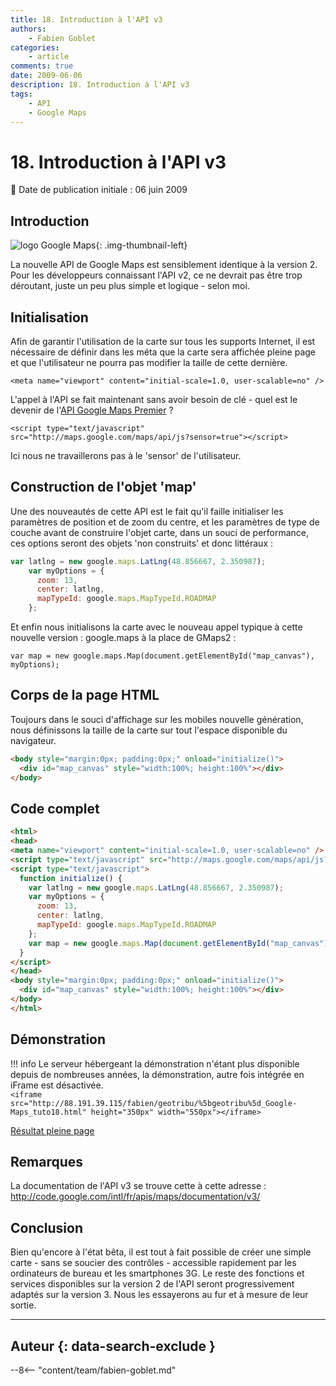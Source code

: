 ```yaml
---
title: 18. Introduction à l'API v3
authors:
    - Fabien Goblet
categories:
    - article
comments: true
date: 2009-06-06
description: 18. Introduction à l'API v3
tags:
    - API
    - Google Maps
---
```


# 18. Introduction à l'API v3

:calendar: Date de publication initiale : 06 juin 2009

## Introduction

![logo Google Maps](https://cdn.geotribu.fr/img/logos-icones/entreprises_association/google/google_maps.png "logo Google Maps"){: .img-thumbnail-left}

La nouvelle API de Google Maps est sensiblement identique à la version 2. Pour les développeurs connaissant l'API v2, ce ne devrait pas être trop déroutant, juste un peu plus simple et logique - selon moi.  

## Initialisation

Afin de garantir l'utilisation de la carte sur tous les supports Internet, il est nécessaire de définir dans les méta que la carte sera affichée pleine page et que l'utilisateur ne pourra pas modifier la taille de cette dernière.  

`<meta name="viewport" content="initial-scale=1.0, user-scalable=no" />`

L'appel à l'API se fait maintenant sans avoir besoin de clé - quel est le devenir de l'[API Google Maps Premier](http://www.google.fr/enterprise/maps/) ?  

`<script type="text/javascript" src="http://maps.google.com/maps/api/js?sensor=true"></script>`

Ici nous ne travaillerons pas à le 'sensor' de l'utilisateur.  

## Construction de l'objet 'map'

Une des nouveautés de cette API est le fait qu'il faille initialiser les paramètres de position et de zoom du centre, et les paramètres de type de couche avant de construire l'objet carte, dans un souci de performance, ces options seront des objets 'non construits' et donc littéraux :  

```javascript
var latlng = new google.maps.LatLng(48.856667, 2.350987);
    var myOptions = {
      zoom: 13,
      center: latlng,
      mapTypeId: google.maps.MapTypeId.ROADMAP
    };
```

Et enfin nous initialisons la carte avec le nouveau appel typique à cette nouvelle version : google.maps à la place de GMaps2 :  

`var map = new google.maps.Map(document.getElementById("map_canvas"), myOptions);`  

## Corps de la page HTML

Toujours dans le souci d'affichage sur les mobiles nouvelle génération, nous définissons la taille de la carte sur tout l'espace disponible du navigateur.  

```html
<body style="margin:0px; padding:0px;" onload="initialize()">
  <div id="map_canvas" style="width:100%; height:100%"></div>
</body>
```

## Code complet

```html
<html>
<head>
<meta name="viewport" content="initial-scale=1.0, user-scalable=no" />
<script type="text/javascript" src="http://maps.google.com/maps/api/js?sensor=true"></script>
<script type="text/javascript">
  function initialize() {
    var latlng = new google.maps.LatLng(48.856667, 2.350987);
    var myOptions = {
      zoom: 13,
      center: latlng,
      mapTypeId: google.maps.MapTypeId.ROADMAP
    };
    var map = new google.maps.Map(document.getElementById("map_canvas"), myOptions);
  }
</script>
</head>
<body style="margin:0px; padding:0px;" onload="initialize()">
  <div id="map_canvas" style="width:100%; height:100%"></div>
</body>
</html>
```

## Démonstration

!!! info
    Le serveur hébergeant la démonstration n'étant plus disponible depuis de nombreuses années, la démonstration, autre fois intégrée en iFrame est désactivée.  
    `<iframe src="http://88.191.39.115/fabien/geotribu/%5bgeotribu%5d_Google-Maps_tuto18.html" height="350px" width="550px"></iframe>`

[Résultat pleine page](http://88.191.39.115/fabien/geotribu/%5bgeotribu%5d_Google-Maps_tuto18.html)

## Remarques

La documentation de l'API v3 se trouve cette à cette adresse : <http://code.google.com/intl/fr/apis/maps/documentation/v3/>

## Conclusion

Bien qu'encore à l'état bêta, il est tout à fait possible de créer une simple carte - sans se soucier des contrôles - accessible rapidement par les ordinateurs de bureau et les smartphones 3G. Le reste des fonctions et services disponibles sur la version 2 de l'API seront progressivement adaptés sur la version 3. Nous les essayerons au fur et à mesure de leur sortie.

----

## Auteur {: data-search-exclude }

--8<-- "content/team/fabien-goblet.md"
